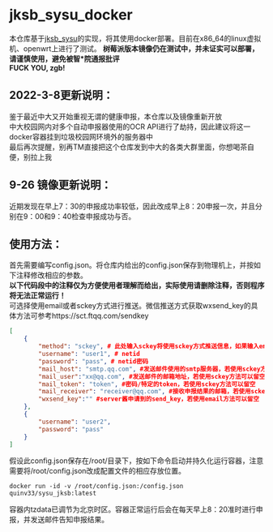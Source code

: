# jksb_sysu_docker
本仓库基于[jksb_sysu](https://github.com/tomatoF/jksb_sysu "中山大学健康傻逼")的实现，将其使用docker部署。目前在x86_64的linux虚拟机、openwrt上进行了测试。
**树莓派版本镜像仍在测试中，并未证实可以部署，请谨慎使用，避免被智*院通报批评**
<br>**FUCK YOU, zgb!**
## 2022-3-8更新说明：
鉴于最近中大又开始重视无谓的健康申报，本仓库以及镜像重新开放
<br>中大校园网内对多个自动申报器使用的OCR API进行了劫持，因此建议将这一docker容器挂到垃圾校园网环境外的服务器中
<br>最后再次提醒，别再TM直接把这个仓库发到中大的各类大群里面，你想喝茶自便，别拉上我
## 9-26 镜像更新说明：
近期发现在早上7：30的申报成功率较低，因此改成早上8：20申报一次，并且分别在9：00和9：40检查申报成功与否。
## 使用方法：
首先需要编写config.json。将仓库内给出的config.json保存到物理机上，并按如下注释修改相应的参数。
<br>**以下代码段中的注释仅为方便使用者理解而给出，实际使用请删除注释，否则程序将无法正常运行！**
<br>可选择使用email或者sckey方式进行推送。微信推送方式获取wxsend_key的具体方法可参考https://sct.ftqq.com/sendkey
```json
[
    {
        "method": "sckey", # 此处输入sckey将使用sckey方式推送信息，如果输入email则发送email，输入tgbot则(未实现)
        "username": "user1", # netid
        "password": "pass", # netid密码
        "mail_host": "smtp.qq.com", #发送邮件使用的smtp服务器，若使用sckey方法可以留空
        "mail_user":"xx@qq.com", #发送邮件的邮箱地址，若使用sckey方法可以留空
        "mail_token": "token", #密码/特定的token，若使用sckey方法可以留空
        "mail_receiver": "receiver@qq.com", #接收申报结果的邮箱，若使用sckey方法可以留空
        "wxsend_key":"" #server酱申请到的send_key，若使用email方法可以留空
    },
    {
        "username": "user2",
        "password": "pass"
    }
]
```
假设此config.json保存在/root/目录下，按如下命令启动并持久化运行容器，注意需要将/root/config.json改成配置文件的相应存放位置。
```docker
docker run -id -v /root/config.json:/config.json quinv33/sysu_jksb:latest 
```
容器内tzdata已调节为北京时区。容器正常运行后会在每天早上8：20准时进行申报，并发送邮件告知申报结果。

